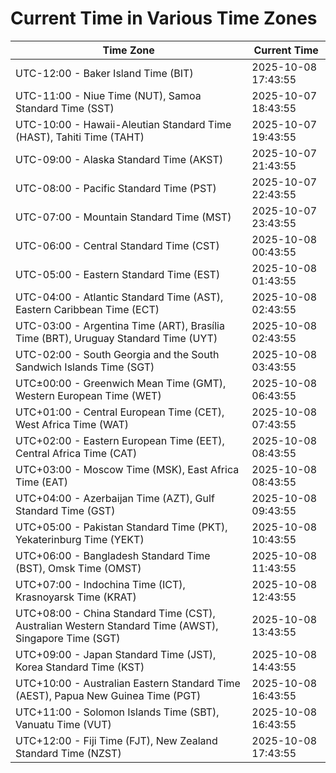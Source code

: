 # Current Time in Various Time Zones

| Time Zone | Current Time |
|-----------|--------------|
| UTC-12:00 - Baker Island Time (BIT) | 2025-10-08 17:43:55 |
| UTC-11:00 - Niue Time (NUT), Samoa Standard Time (SST) | 2025-10-07 18:43:55 |
| UTC-10:00 - Hawaii-Aleutian Standard Time (HAST), Tahiti Time (TAHT) | 2025-10-07 19:43:55 |
| UTC-09:00 - Alaska Standard Time (AKST) | 2025-10-07 21:43:55 |
| UTC-08:00 - Pacific Standard Time (PST) | 2025-10-07 22:43:55 |
| UTC-07:00 - Mountain Standard Time (MST) | 2025-10-07 23:43:55 |
| UTC-06:00 - Central Standard Time (CST) | 2025-10-08 00:43:55 |
| UTC-05:00 - Eastern Standard Time (EST) | 2025-10-08 01:43:55 |
| UTC-04:00 - Atlantic Standard Time (AST), Eastern Caribbean Time (ECT) | 2025-10-08 02:43:55 |
| UTC-03:00 - Argentina Time (ART), Brasília Time (BRT), Uruguay Standard Time (UYT) | 2025-10-08 02:43:55 |
| UTC-02:00 - South Georgia and the South Sandwich Islands Time (SGT) | 2025-10-08 03:43:55 |
| UTC±00:00 - Greenwich Mean Time (GMT), Western European Time (WET) | 2025-10-08 06:43:55 |
| UTC+01:00 - Central European Time (CET), West Africa Time (WAT) | 2025-10-08 07:43:55 |
| UTC+02:00 - Eastern European Time (EET), Central Africa Time (CAT) | 2025-10-08 08:43:55 |
| UTC+03:00 - Moscow Time (MSK), East Africa Time (EAT) | 2025-10-08 08:43:55 |
| UTC+04:00 - Azerbaijan Time (AZT), Gulf Standard Time (GST) | 2025-10-08 09:43:55 |
| UTC+05:00 - Pakistan Standard Time (PKT), Yekaterinburg Time (YEKT) | 2025-10-08 10:43:55 |
| UTC+06:00 - Bangladesh Standard Time (BST), Omsk Time (OMST) | 2025-10-08 11:43:55 |
| UTC+07:00 - Indochina Time (ICT), Krasnoyarsk Time (KRAT) | 2025-10-08 12:43:55 |
| UTC+08:00 - China Standard Time (CST), Australian Western Standard Time (AWST), Singapore Time (SGT) | 2025-10-08 13:43:55 |
| UTC+09:00 - Japan Standard Time (JST), Korea Standard Time (KST) | 2025-10-08 14:43:55 |
| UTC+10:00 - Australian Eastern Standard Time (AEST), Papua New Guinea Time (PGT) | 2025-10-08 16:43:55 |
| UTC+11:00 - Solomon Islands Time (SBT), Vanuatu Time (VUT) | 2025-10-08 16:43:55 |
| UTC+12:00 - Fiji Time (FJT), New Zealand Standard Time (NZST) | 2025-10-08 17:43:55 |

